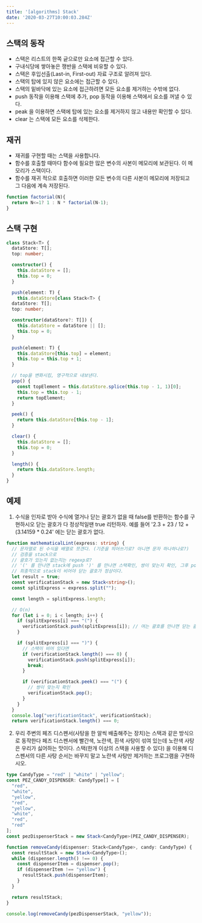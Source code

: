 ```yaml
---
title: '[algorithms] Stack'
date: '2020-03-27T10:00:03.284Z'
---
```


## 스택의 동작

- 스택은 리스트의 한쪽 긑으로만 요소에 접근할 수 있다.
- 구내식당에 쌓아놓은 쟁반을 스택에 비유할 수 있다.
- 스택은 후입선출(Last-in, First-out) 자료 구조로 알려져 있다.
- 스택의 탑에 있지 않은 요소에는 접근할 수 있다.
- 스택의 밑바닥에 있는 요소에 접근하려면 모든 요소를 제거하는 수밖에 없다.
- push 동작을 이용해 스택에 추가, pop 동작을 이용해 스택에서 요소를 꺼낼 수 있다.
- peak 을 이용하면 스택에 탑에 있는 요소를 제거하지 않고 내용만 확인할 수 있다.
- clear 는 스택에 모든 요소를 삭제한다.

## 재귀

- 재귀를 구현할 때는 스택을 사용합니다.
- 함수를 호출할 때마다 함수에 필요한 많은 변수의 사본이 메모리에 보관된다. 이 메모리가 스택이다.
- 함수를 재귀 적으로 호출하면 이러한 모든 변수의 다른 사본이 메모리에 저장되고 그 다음에 계속 저장된다.

```javascript
function factorial(N){
  return N<=1? 1 : N * factorial(N-1);
}
```

## 스택 구현

```typescript
class Stack<T> {
  dataStore: T[];
  top: number;

  constructor() {
    this.dataStore = [];
    this.top = 0;
  }

  push(element: T) {
    this.dataStore[class Stack<T> {
  dataStore: T[];
  top: number;

  constructor(dataStore?: T[]) {
    this.dataStore = dataStore || [];
    this.top = 0;
  }

  push(element: T) {
    this.dataStore[this.top] = element;
    this.top = this.top + 1;
  }

  // top을 변화시킴, 영구적으로 내보낸다.
  pop() {
    const topElement = this.dataStore.splice(this.top - 1, 1)[0];
    this.top = this.top - 1;
    return topElement;
  }

  peek() {
    return this.dataStore[this.top - 1];
  }

  clear() {
    this.dataStore = [];
    this.top = 0;
  }

  length() {
    return this.dataStore.length;
  }
}
```

## 예제

1. 수식을 인자로 받아 수식에 열거나 닫는 괄호가 없을 때 false를 반환하는 함수를 구현하시오 닫는 괄호가 다 정상적일땐 true 리턴하자. 예를 들어 '2.3 + 23 / 12 + (3.14159 * 0.24' 에는 닫는 괄호가 없다.

```typescript
function mathematicalLint(express: string) {
  // 문자열로 된 수식을 배열로 쪼갠다. (기준을 띄어쓰기로? 아니면 문자 하나하나로?)
  // 검증을 stack으로
  // 괄호가 있는지 없는지는 regexp로?
  // '(' 를 만나면 stack에 push ')' 를 만나면 스택확인, 쌍이 맞는지 확인, 그후 pop
  // 최종적으로 stack이 비어야 닫는 괄호가 정상이다.
  let result = true;
  const verificationStack = new Stack<string>();
  const splitExpress = express.split("");

  const length = splitExpress.length;

  // O(n)
  for (let i = 0; i < length; i++) {
    if (splitExpress[i] === "(") {
      verificationStack.push(splitExpress[i]); // 여는 괄호를 만나면 닫는 괄호를 만나야지 pop이 이뤄진다.
    }

    if (splitExpress[i] === ")") {
      // 스택이 비어 있다면
      if (verificationStack.length() === 0) {
        verificationStack.push(splitExpress[i]);
        break;
      }

      if (verificationStack.peek() === "(") {
        // 쌍이 맞는지 확인
        verificationStack.pop();
      }
    }
  }
  console.log("verificationStack", verificationStack);
  return verificationStack.length() === 0;
```

2. 우리 주변의 페즈 디스펜서(사탕을 한 알씩 배출해주는 장치)는 스택과 같은 방식으로 동작한다 페즈 디스펜서에 빨간색, 노란색, 흰색 사탕이 섞여 있는데 노란색 사탕은 우리가 싫어하는 맛이다. 스택(한개 이상의 스택을 사용할 수 있다) 을 이용해 디스펜서의 다른 사탕 순서는 바꾸지 말고 노란색 사탕만 제거하는 프로그램을 구현하시오.

```typescript
type CandyType = "red" | "white" | "yellow";
const PEZ_CANDY_DISPENSER: CandyType[] = [
  "red",
  "white",
  "yellow",
  "red",
  "yellow",
  "white",
  "red",
  "red"
];
const pezDispenserStack = new Stack<CandyType>(PEZ_CANDY_DISPENSER);

function removeCandy(dispenser: Stack<CandyType>, candy: CandyType) {
  const resultStack = new Stack<CandyType>();
  while (dispenser.length() !== 0) {
    const dispenserItem = dispenser.pop();
    if (dispenserItem !== "yellow") {
      resultStack.push(dispenserItem);
    }
  }

  return resultStack;
}

console.log(removeCandy(pezDispenserStack, "yellow"));
```
